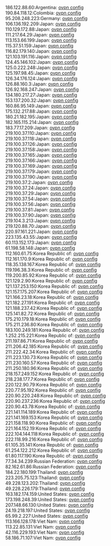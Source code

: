 186.122.88.60:Argentina: [ovpn config](vpn/186_122_88_60.ovpn)  
190.84.118.12:Colombia: [ovpn config](vpn/190_84_118_12.ovpn)  
95.208.248.223:Germany: [ovpn config](vpn/95_208_248_223.ovpn)  
106.136.192.209:Japan: [ovpn config](vpn/106_136_192_209.ovpn)  
110.129.172.88:Japan: [ovpn config](vpn/110_129_172_88.ovpn)  
111.217.64.29:Japan: [ovpn config](vpn/111_217_64_29.ovpn)  
113.153.66.199:Japan: [ovpn config](vpn/113_153_66_199.ovpn)  
115.37.51.159:Japan: [ovpn config](vpn/115_37_51_159.ovpn)  
116.82.179.140:Japan: [ovpn config](vpn/116_82_179_140.ovpn)  
121.103.191.116:Japan: [ovpn config](vpn/121_103_191_116.ovpn)  
124.45.146.102:Japan: [ovpn config](vpn/124_45_146_102.ovpn)  
125.0.222.248:Japan: [ovpn config](vpn/125_0_222_248.ovpn)  
125.197.98.45:Japan: [ovpn config](vpn/125_197_98_45.ovpn)  
126.34.176.124:Japan: [ovpn config](vpn/126_34_176_124.ovpn)  
126.88.160.3:Japan: [ovpn config](vpn/126_88_160_3.ovpn)  
126.92.168.247:Japan: [ovpn config](vpn/126_92_168_247.ovpn)  
134.180.217.27:Japan: [ovpn config](vpn/134_180_217_27.ovpn)  
153.137.200.32:Japan: [ovpn config](vpn/153_137_200_32.ovpn)  
160.86.95.149:Japan: [ovpn config](vpn/160_86_95_149.ovpn)  
175.132.217.88:Japan: [ovpn config](vpn/175_132_217_88.ovpn)  
180.21.182.195:Japan: [ovpn config](vpn/180_21_182_195.ovpn)  
182.165.115.214:Japan: [ovpn config](vpn/182_165_115_214.ovpn)  
183.77.17.209:Japan: [ovpn config](vpn/183_77_17_209.ovpn)  
219.100.37.110:Japan: [ovpn config](vpn/219_100_37_110.ovpn)  
219.100.37.118:Japan: [ovpn config](vpn/219_100_37_118.ovpn)  
219.100.37.126:Japan: [ovpn config](vpn/219_100_37_126.ovpn)  
219.100.37.158:Japan: [ovpn config](vpn/219_100_37_158.ovpn)  
219.100.37.165:Japan: [ovpn config](vpn/219_100_37_165.ovpn)  
219.100.37.166:Japan: [ovpn config](vpn/219_100_37_166.ovpn)  
219.100.37.169:Japan: [ovpn config](vpn/219_100_37_169.ovpn)  
219.100.37.179:Japan: [ovpn config](vpn/219_100_37_179.ovpn)  
219.100.37.190:Japan: [ovpn config](vpn/219_100_37_190.ovpn)  
219.100.37.2:Japan: [ovpn config](vpn/219_100_37_2.ovpn)  
219.100.37.24:Japan: [ovpn config](vpn/219_100_37_24.ovpn)  
219.100.37.29:Japan: [ovpn config](vpn/219_100_37_29.ovpn)  
219.100.37.54:Japan: [ovpn config](vpn/219_100_37_54.ovpn)  
219.100.37.56:Japan: [ovpn config](vpn/219_100_37_56.ovpn)  
219.100.37.81:Japan: [ovpn config](vpn/219_100_37_81.ovpn)  
219.100.37.90:Japan: [ovpn config](vpn/219_100_37_90.ovpn)  
219.104.3.213:Japan: [ovpn config](vpn/219_104_3_213.ovpn)  
219.120.88.70:Japan: [ovpn config](vpn/219_120_88_70.ovpn)  
220.97.161.221:Japan: [ovpn config](vpn/220_97_161_221.ovpn)  
223.135.43.55:Japan: [ovpn config](vpn/223_135_43_55.ovpn)  
60.113.152.173:Japan: [ovpn config](vpn/60_113_152_173.ovpn)  
61.198.58.148:Japan: [ovpn config](vpn/61_198_58_148.ovpn)  
112.160.61.75:Korea Republic of: [ovpn config](vpn/112_160_61_75.ovpn)  
112.161.170.9:Korea Republic of: [ovpn config](vpn/112_161_170_9.ovpn)  
118.35.138.167:Korea Republic of: [ovpn config](vpn/118_35_138_167.ovpn)  
119.196.38.3:Korea Republic of: [ovpn config](vpn/119_196_38_3.ovpn)  
119.200.85.92:Korea Republic of: [ovpn config](vpn/119_200_85_92.ovpn)  
121.129.2.90:Korea Republic of: [ovpn config](vpn/121_129_2_90.ovpn)  
121.137.253.150:Korea Republic of: [ovpn config](vpn/121_137_253_150.ovpn)  
121.157.175.207:Korea Republic of: [ovpn config](vpn/121_157_175_207.ovpn)  
121.166.23.18:Korea Republic of: [ovpn config](vpn/121_166_23_18.ovpn)  
121.182.27.191:Korea Republic of: [ovpn config](vpn/121_182_27_191.ovpn)  
121.188.237.42:Korea Republic of: [ovpn config](vpn/121_188_237_42.ovpn)  
125.141.82.72:Korea Republic of: [ovpn config](vpn/125_141_82_72.ovpn)  
175.210.179.18:Korea Republic of: [ovpn config](vpn/175_210_179_18.ovpn)  
175.211.236.80:Korea Republic of: [ovpn config](vpn/175_211_236_80.ovpn)  
183.100.249.181:Korea Republic of: [ovpn config](vpn/183_100_249_181.ovpn)  
1.252.215.221:Korea Republic of: [ovpn config](vpn/1_252_215_221.ovpn)  
211.197.86.71:Korea Republic of: [ovpn config](vpn/211_197_86_71.ovpn)  
211.206.42.185:Korea Republic of: [ovpn config](vpn/211_206_42_185.ovpn)  
211.222.42.34:Korea Republic of: [ovpn config](vpn/211_222_42_34.ovpn)  
211.223.130.73:Korea Republic of: [ovpn config](vpn/211_223_130_73.ovpn)  
211.230.160.57:Korea Republic of: [ovpn config](vpn/211_230_160_57.ovpn)  
211.250.180.96:Korea Republic of: [ovpn config](vpn/211_250_180_96.ovpn)  
218.157.249.152:Korea Republic of: [ovpn config](vpn/218_157_249_152.ovpn)  
218.238.177.7:Korea Republic of: [ovpn config](vpn/218_238_177_7.ovpn)  
220.122.90.79:Korea Republic of: [ovpn config](vpn/220_122_90_79.ovpn)  
220.77.95.192:Korea Republic of: [ovpn config](vpn/220_77_95_192.ovpn)  
220.90.220.248:Korea Republic of: [ovpn config](vpn/220_90_220_248.ovpn)  
220.90.237.236:Korea Republic of: [ovpn config](vpn/220_90_237_236.ovpn)  
220.90.43.78:Korea Republic of: [ovpn config](vpn/220_90_43_78.ovpn)  
221.141.114.189:Korea Republic of: [ovpn config](vpn/221_141_114_189.ovpn)  
221.141.169.153:Korea Republic of: [ovpn config](vpn/221_141_169_153.ovpn)  
221.158.118.90:Korea Republic of: [ovpn config](vpn/221_158_118_90.ovpn)  
221.164.152.19:Korea Republic of: [ovpn config](vpn/221_164_152_19.ovpn)  
222.104.144.118:Korea Republic of: [ovpn config](vpn/222_104_144_118.ovpn)  
222.118.99.216:Korea Republic of: [ovpn config](vpn/222_118_99_216.ovpn)  
61.105.35.141:Korea Republic of: [ovpn config](vpn/61_105_35_141.ovpn)  
61.254.122.212:Korea Republic of: [ovpn config](vpn/61_254_122_212.ovpn)  
61.80.117.190:Korea Republic of: [ovpn config](vpn/61_80_117_190.ovpn)  
77.34.34.239:Russian Federation: [ovpn config](vpn/77_34_34_239.ovpn)  
82.162.61.86:Russian Federation: [ovpn config](vpn/82_162_61_86.ovpn)  
184.22.180.199:Thailand: [ovpn config](vpn/184_22_180_199.ovpn)  
223.205.75.123:Thailand: [ovpn config](vpn/223_205_75_123.ovpn)  
49.228.123.202:Thailand: [ovpn config](vpn/49_228_123_202.ovpn)  
49.228.226.179:Thailand: [ovpn config](vpn/49_228_226_179.ovpn)  
163.182.174.159:United States: [ovpn config](vpn/163_182_174_159.ovpn)  
173.198.248.39:United States: [ovpn config](vpn/173_198_248_39.ovpn)  
207.148.66.130:United States: [ovpn config](vpn/207_148_66_130.ovpn)  
24.19.218.197:United States: [ovpn config](vpn/24_19_218_197.ovpn)  
65.99.2.227:United States: [ovpn config](vpn/65_99_2_227.ovpn)  
113.166.128.178:Viet Nam: [ovpn config](vpn/113_166_128_178.ovpn)  
113.22.85.131:Viet Nam: [ovpn config](vpn/113_22_85_131.ovpn)  
42.116.229.193:Viet Nam: [ovpn config](vpn/42_116_229_193.ovpn)  
58.186.71.107:Viet Nam: [ovpn config](vpn/58_186_71_107.ovpn)  
